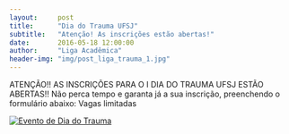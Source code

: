 ```yaml
---
layout:     post
title:      "Dia do Trauma UFSJ"
subtitle:   "Atenção! As inscrições estão abertas!"
date:       2016-05-18 12:00:00
author:     "Liga Acadêmica"
header-img: "img/post_liga_trauma_1.jpg"
---
```


<p>ATENÇÃO!!
AS INSCRIÇÕES PARA O I DIA DO TRAUMA UFSJ ESTÃO ABERTAS!!
Não perca tempo e garanta já a sua inscrição, preenchendo o formulário abaixo:
Vagas limitadas
</p>
<a href="https://docs.google.com/forms/d/10oJA6W-RZctKCmF42YAqEPsXHXgd67wv-FUuoAe8jck/viewform">
    <img src="{{ site.baseurl }}/img/post_liga_trauma_1.jpg" alt="Evento de Dia do Trauma">
</a>
